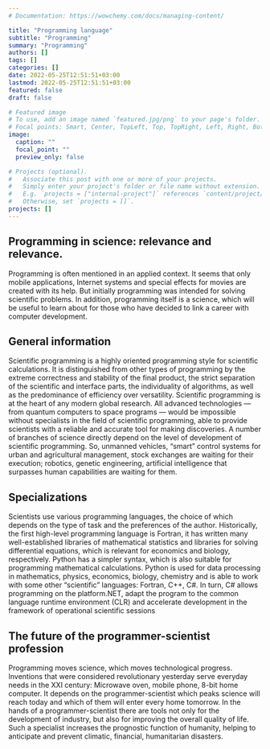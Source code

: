 ```yaml
---
# Documentation: https://wowchemy.com/docs/managing-content/

title: "Programming language"
subtitle: "Programming"
summary: "Programming"
authors: []
tags: []
categories: []
date: 2022-05-25T12:51:51+03:00
lastmod: 2022-05-25T12:51:51+03:00
featured: false
draft: false

# Featured image
# To use, add an image named `featured.jpg/png` to your page's folder.
# Focal points: Smart, Center, TopLeft, Top, TopRight, Left, Right, BottomLeft, Bottom, BottomRight.
image:
  caption: ""
  focal_point: ""
  preview_only: false

# Projects (optional).
#   Associate this post with one or more of your projects.
#   Simply enter your project's folder or file name without extension.
#   E.g. `projects = ["internal-project"]` references `content/project/deep-learning/index.md`.
#   Otherwise, set `projects = []`.
projects: []
---
```



## Programming in science: relevance and relevance.

Programming is often mentioned in an applied context. It seems that only mobile applications, Internet systems and special effects for movies are created with its help. But initially programming was intended for solving scientific problems. In addition, programming itself is a science, which will be useful to learn about for those who have decided to link a career with computer development.

## General information

Scientific programming is a highly oriented programming style for scientific calculations. It is distinguished from other types of programming by the extreme correctness and stability of the final product, the strict separation of the scientific and interface parts, the individuality of algorithms, as well as the predominance of efficiency over versatility. Scientific programming is at the heart of any modern global research. All advanced technologies — from quantum computers to space programs — would be impossible without specialists in the field of scientific programming, able to provide scientists with a reliable and accurate tool for making discoveries. A number of branches of science directly depend on the level of development of scientific programming. So, unmanned vehicles, “smart” control systems for urban and agricultural management, stock exchanges are waiting for their execution; robotics, genetic engineering, artificial intelligence that surpasses human capabilities are waiting for them.

## Specializations

Scientists use various programming languages, the choice of which depends on the type of task and the preferences of the author. Historically, the first high-level programming language is Fortran, it has written many well-established libraries of mathematical statistics and libraries for solving differential equations, which is relevant for economics and biology, respectively. Python has a simpler syntax, which is also suitable for programming mathematical calculations. Python is used for data processing in mathematics, physics, economics, biology, chemistry and is able to work with some other “scientific” languages: Fortran, C++, C#. In turn, C# allows programming on the platform.NET, adapt the program to the common language runtime environment (CLR) and accelerate development in the framework of operational scientific sessions

## The future of the programmer-scientist profession

Programming moves science, which moves technological progress. Inventions that were considered revolutionary yesterday serve everyday needs in the XXI century: Microwave oven, mobile phone, 8-bit home computer. It depends on the programmer-scientist which peaks science will reach today and which of them will enter every home tomorrow. In the hands of a programmer-scientist there are tools not only for the development of industry, but also for improving the overall quality of life. Such a specialist increases the prognostic function of humanity, helping to anticipate and prevent climatic, financial, humanitarian disasters.
